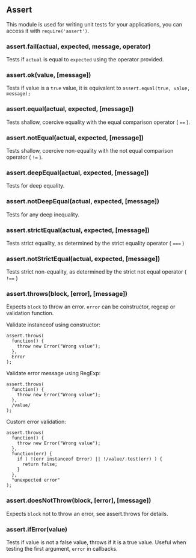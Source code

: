 ## Assert

This module is used for writing unit tests for your applications, you can
access it with `require('assert')`.

### assert.fail(actual, expected, message, operator)

Tests if `actual` is equal to `expected` using the operator provided.

### assert.ok(value, [message])

Tests if value is a `true` value, it is equivalent to `assert.equal(true, value, message);`

### assert.equal(actual, expected, [message])

Tests shallow, coercive equality with the equal comparison operator ( `==` ).

### assert.notEqual(actual, expected, [message])

Tests shallow, coercive non-equality with the not equal comparison operator ( `!=` ).

### assert.deepEqual(actual, expected, [message])

Tests for deep equality.

### assert.notDeepEqual(actual, expected, [message])

Tests for any deep inequality.

### assert.strictEqual(actual, expected, [message])

Tests strict equality, as determined by the strict equality operator ( `===` )

### assert.notStrictEqual(actual, expected, [message])

Tests strict non-equality, as determined by the strict not equal operator ( `!==` )

### assert.throws(block, [error], [message])

Expects `block` to throw an error. `error` can be constructor, regexp or 
validation function.

Validate instanceof using constructor:

	assert.throws(
	  function() {
	  	throw new Error("Wrong value");
	  },
	  Error
    );

Validate error message using RegExp:

	assert.throws(
	  function() {
	  	throw new Error("Wrong value");
	  },
	  /value/
    );
    
Custom error validation:

	assert.throws(
	  function() {
	  	throw new Error("Wrong value");
	  },
	  function(err) {
	  	if ( !(err instanceof Error) || !/value/.test(err) ) {
	  	  return false;
	  	}
	  },
	  "unexpected error"
    );    
	
	

### assert.doesNotThrow(block, [error], [message])

Expects `block` not to throw an error, see assert.throws for details.

### assert.ifError(value)

Tests if value is not a false value, throws if it is a true value. Useful when
testing the first argument, `error` in callbacks.
